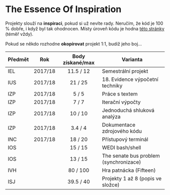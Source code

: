 # The Essence Of Inspiration

Projekty slouží na **inspiraci**, pokud si už nevíte rady. Neručím, že kód je 100 % dobře, i když byl tak ohodnocen. Místy úroveň kódu je hodna [této stránky](http://www.hovnokod.cz/) (téměř vždy).

Pokud se někdo rozhodne **okopírovat** projekt 1:1, budiž jeho boj...

|Předmět|Rok |Body získané/max|Varianta|
|--    |:--: |:--:             |--     |
|IEL    |2017/18|11.5 / 12       |Semestrální projekt|
|IUS    |2017/18|21 / 25         |18. Evidence výpočetní techniky|
|IZP    |2017/18|5 / 5|Práce s textem|
|IZP    |2017/18|7 / 7|Iterační výpočty|
|IZP    |2017/18|10 / 10|Jednoduchá shluková analýza|
|IZP    |2017/18|3.4 / 4|Dokumentace zdrojového kódu|
|INC    |2017/18|18 / 20|Přístupový terminál|
|IOS||15 / 15|WEDI bash/shell|
|IOS||13 / 15|The senate bus problem (synchronizace)|
|IVH||80 / 100|Hra patnácka (Fifteen)|
|ISJ||39.5 / 40|Projekty 1 až 8 (popis ve složce)|